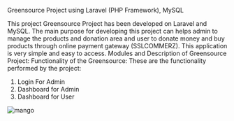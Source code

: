 Greensource Project using Laravel (PHP Framework), MySQL

This project Greensource Project has been developed on Laravel and MySQL. The main purpose for developing this project can helps admin to manage the products and donation area and user to donate money and buy products through online payment gateway (SSLCOMMERZ). This application is very simple and easy to access.
Modules and Description of Greensource Project: Functionality of the Greensource: These are the functionality performed by the project:
1.	Login For Admin
2.	Dashboard for Admin
3.	Dashboard for User

 



![mango](https://user-images.githubusercontent.com/60319705/171001821-3b92010b-9fa7-4b3e-9377-1abb7527c055.jpg)
